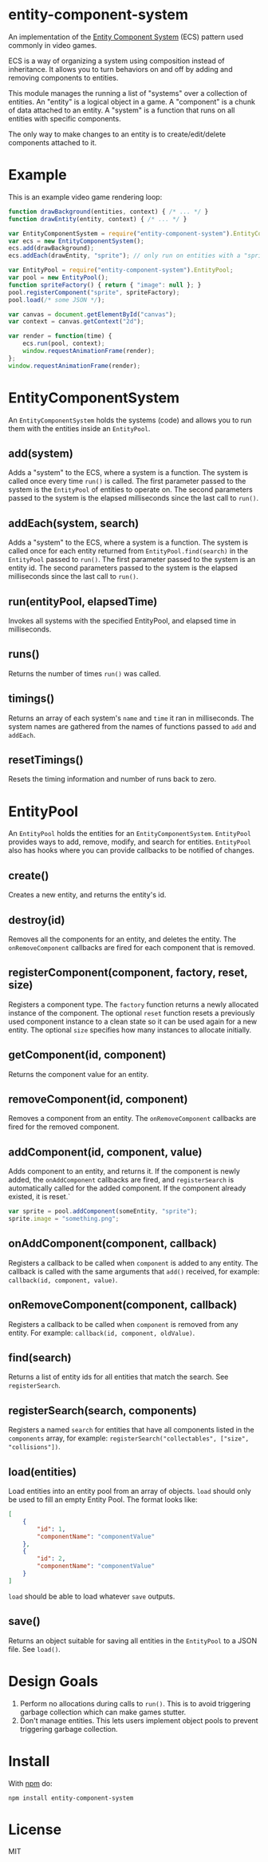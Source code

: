 # entity-component-system

An implementation of the [Entity Component System](https://en.wikipedia.org/wiki/Entity_component_system) (ECS) pattern used commonly in video games.

ECS is a way of organizing a system using composition instead of inheritance. It allows you to turn behaviors on and off by adding and removing components to entities.

This module manages the running a list of "systems" over a collection of entities.
An "entity" is a logical object in a game.
A "component" is a chunk of data attached to an entity.
A "system" is a function that runs on all entities with specific components.


The only way to make changes to an entity is to create/edit/delete components attached to it.


# Example

This is an example video game rendering loop:

```javascript
function drawBackground(entities, context) { /* ... */ }
function drawEntity(entity, context) { /* ... */ }

var EntityComponentSystem = require("entity-component-system").EntityComponentSystem;
var ecs = new EntityComponentSystem();
ecs.add(drawBackground);
ecs.addEach(drawEntity, "sprite"); // only run on entities with a "sprite" component

var EntityPool = require("entity-component-system").EntityPool;
var pool = new EntityPool();
function spriteFactory() { return { "image": null }; }
pool.registerComponent("sprite", spriteFactory);
pool.load(/* some JSON */);

var canvas = document.getElementById("canvas");
var context = canvas.getContext("2d");

var render = function(time) {
	ecs.run(pool, context);
	window.requestAnimationFrame(render);
};
window.requestAnimationFrame(render);
```

# EntityComponentSystem

An `EntityComponentSystem` holds the systems (code) and allows you to run them with the entities inside an `EntityPool`.

## add(system)

Adds a "system" to the ECS, where a system is a function.
The system is called once every time `run()` is called.
The first parameter passed to the system is the `EntityPool` of entities to operate on.
The second parameters passed to the system is the elapsed milliseconds since the last call to `run()`.

## addEach(system, search)

Adds a "system" to the ECS, where a system is a function.
The system is called once for each entity returned from `EntityPool.find(search)` in the `EntityPool` passed to `run()`.
The first parameter passed to the system is an entity id.
The second parameters passed to the system is the elapsed milliseconds since the last call to `run()`.

## run(entityPool, elapsedTime)

Invokes all systems with the specified EntityPool, and elapsed time in milliseconds.

## runs()

Returns the number of times `run()` was called.

## timings()

Returns an array of each system's `name` and `time` it ran in milliseconds. The system names are gathered from the names of functions passed to `add` and `addEach`.

## resetTimings()

Resets the timing information and number of runs back to zero.

# EntityPool

An `EntityPool` holds the entities for an `EntityComponentSystem`. `EntityPool` provides ways to add, remove, modify, and search for entities. `EntityPool` also has hooks where you can provide callbacks to be notified of changes.

## create()

Creates a new entity, and returns the entity's id.

## destroy(id)

Removes all the components for an entity, and deletes the entity. The `onRemoveComponent` callbacks are fired for each component that is removed.

## registerComponent(component, factory, reset, size)

Registers a component type. The `factory` function returns a newly allocated instance of the component. The optional `reset` function resets a previously used component instance to a clean state so it can be used again for a new entity. The optional `size` specifies how many instances to allocate initially.

## getComponent(id, component)

Returns the component value for an entity.

## removeComponent(id, component)

Removes a component from an entity. The `onRemoveComponent` callbacks are fired for the removed component.

## addComponent(id, component, value)

Adds component to an entity, and returns it. If the component is newly added, the `onAddComponent` callbacks are fired, and `registerSearch` is automatically called for the added component. If the component already existed, it is reset.`

```javascript
var sprite = pool.addComponent(someEntity, "sprite");
sprite.image = "something.png";
```

## onAddComponent(component, callback)

Registers a callback to be called when `component` is added to any entity. The callback is called with the same arguments that `add()` received, for example: `callback(id, component, value)`.

## onRemoveComponent(component, callback)

Registers a callback to be called when `component` is removed from any entity. For example: `callback(id, component, oldValue)`.

## find(search)

Returns a list of entity ids for all entities that match the search. See `registerSearch`.

## registerSearch(search, components)

Registers a named `search` for entities that have all components listed in the `components` array, for example: `registerSearch("collectables", ["size", "collisions"])`.

## load(entities)

Load entities into an entity pool from an array of objects.
`load` should only be used to fill an empty Entity Pool.
The format looks like:

```json
[
	{
		"id": 1,
		"componentName": "componentValue"
	},
	{
		"id": 2,
		"componentName": "componentValue"
	}
]
```

`load` should be able to load whatever `save` outputs.

## save()

Returns an object suitable for saving all entities in the `EntityPool` to a JSON file. See `load()`.

# Design Goals

1. Perform no allocations during calls to `run()`. This is to avoid triggering garbage collection which can make games stutter.
2. Don't manage entities. This lets users implement object pools to prevent triggering garbage collection.

# Install

With [npm](https://www.npmjs.com/) do:

```
npm install entity-component-system
```

# License

MIT
